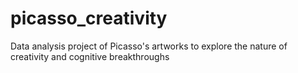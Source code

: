 # picasso_creativity
Data analysis project of Picasso's artworks to explore the nature of creativity and cognitive breakthroughs
